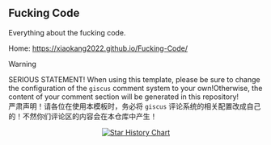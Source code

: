 ## Fucking Code

Everything about the fucking code.

Home: https://xiaokang2022.github.io/Fucking-Code/

> [!WARNING]
> SERIOUS STATEMENT! When using this template, please be sure to change the configuration of the `giscus` comment system to your own!Otherwise, the content of your comment section will be generated in this repository!  
> 严肃声明！请各位在使用本模板时，务必将 `giscus` 评论系统的相关配置改成自己的！不然你们评论区的内容会在本仓库中产生！

<p align="center">
    <a href="https://star-history.com/#Xiaokang2022/Fucking-Code&Date">
        <picture>
            <source media="(prefers-color-scheme: dark)" srcset="https://api.star-history.com/svg?repos=Xiaokang2022/Fucking-Code&type=Date&theme=dark" />
            <source media="(prefers-color-scheme: light)" srcset="https://api.star-history.com/svg?repos=Xiaokang2022/Fucking-Code&type=Date" />
            <img alt="Star History Chart" src="https://api.star-history.com/svg?repos=Xiaokang2022/Fucking-Code&type=Date" />
        </picture>
    </a>
</p>
